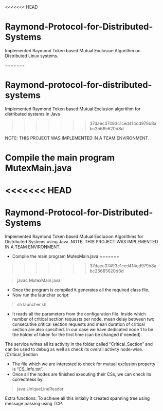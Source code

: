 <<<<<<< HEAD

# Raymond-Protocol-for-Distributed-Systems
Implemented Raymond Token based Mutual Exclusion Algorithm on Distributed Linux systems.

=======
# Raymond-protocol-for-distributed-systems
Implemented Raymond Token based Mutual Exclusion algorithm for distributed systems in Java
>>>>>>> 37daec37493c1ced414cd979b8abc25685620d8d

NOTE: THIS PROJECT WAS IMPLEMENTED IN A TEAM ENVIRONMENT.

# Compile the main program MutexMain.java
<<<<<<< HEAD
=======
# Raymond-Protocol-for-Distributed-Systems
Implemented Raymond Token based Mutual Exclusion Algorithms for Distributed Systems using Java.
NOTE: THIS PROJECT WAS IMPLEMENTED IN A TEAM ENVIRONMENT.

- Compile the main program MutexMain.java
=======
>>>>>>> 37daec37493c1ced414cd979b8abc25685620d8d

> javac MutexMain.java
-  Once the program is compiled it generates all the required class file.
- Now run the launcher script:
> sh launcher.sh
- It reads all the parameters from the configuration file. Inside which number of critical section requests per node, mean delay between two consecutive critical section requests and mean duration of critical section are also specified. In our case we have dedicated node 1 to be the holder of token for the first time (can be changed if needed).

The service writes all its activity in the folder called “Critical_Section” and can be used to debug as well as check its overall activity node-wise.
<PATH>/Critical_Section
- The file which we are interested to check for mutual exclusion property is “CS_Info.txt”.
- Once all the nodes are finished executing their CSs, we can check its correctness by:
> java UniqueLineReader

Extra functions:
To achieve all this initially it created spanning tree using message passing using TCP.

